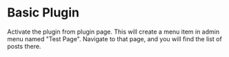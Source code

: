 # Basic Plugin

Activate the plugin from plugin page. This will create a menu item in admin
menu named "Test Page". Navigate to that page, and you will find the list of posts there.

